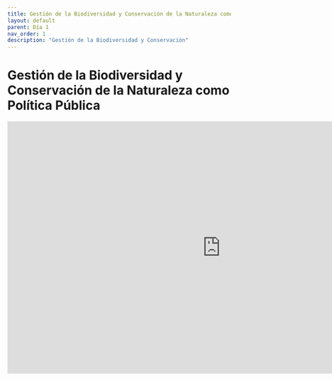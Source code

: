 ```yaml
---
title: Gestión de la Biodiversidad y Conservación de la Naturaleza como Política Pública
layout: default
parent: Día 1
nav_order: 1
description: "Gestión de la Biodiversidad y Conservación"
---
```


# Gestión de la Biodiversidad y Conservación de la Naturaleza como Política Pública

<iframe src="https://docs.google.com/presentation/d/e/2PACX-1vTiNIWA_ikKW9MhzyWdAnsaja0tOaXHG8pZQsuEmpCGu9j5qC8LDrBFB3tc-1uX_w/pub?start=false&loop=false&delayms=3000" frameborder="0" width="960" height="569" allowfullscreen="true" mozallowfullscreen="true" webkitallowfullscreen="true"></iframe>
